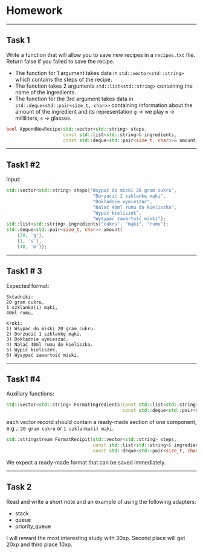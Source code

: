 <!-- .slide: data-background="#111111" -->

# Homework

___

## Task 1

Write a function that will allow you to save new recipes in a `recipes.txt` file. Return false if you failed to save the recipe.
<!-- .element: class="fragment fade-in" -->

* <!-- .element: class="fragment fade-in" --> The function for 1 argument takes data in <code>std::vector&lt;std::string&gt;</code> which contains the steps of the recipe.
* <!-- .element: class="fragment fade-in" --> The function takes 2 arguments <code>std::list&lt;std::string&gt;</code> containing the name of the ingredients.
* <!-- .element: class="fragment fade-in" --> The function for the 3rd argument takes data in <code>std::deque&lt;std::pair&lt;size_t, char&gt;&gt;</code> containing information about the amount of the ingredient and its representation <code>g</code> -> we play <code>m</code> -> milliliters, <code>s</code> -> glasses.

```C++
bool AppendNewRecipe(std::vector<std::string> steps,
                     const std::list<std::string>& ingredients,
                     const std::deque<std::pair<size_t, char>>& amount);
```
<!-- .element: class="fragment fade-in" -->

___

## Task1 #2

Input:
<!-- .element: class="fragment fade-in" -->

```C++
std::vector<std::string> steps{"Wsypać do miski 20 gram cukru",
                                "Dorzucić 1 szklankę mąki",
                                "Dokładnie wymieszać",
                                "Nalać 40ml rumu do kieliszka",
                                "Wypić kieliszek",
                                "Wysypać zawartość miski"};
std::list<std::string> ingredients{"cukru", "mąki", "rumu"};
std::deque<std::pair<size_t, char>> amount{
    {20, 'g'},
    {1, 's'},
    {40, 'm'}};
```
<!-- .element: class="fragment fade-in" -->

___

## Task1 # 3

Expected format:
<!-- .element: class="fragment fade-in" -->

```note
Składniki:
20 gram cukru,
1 szklanka(i) mąki,
40ml rumu,

Kroki:
1) Wsypać do miski 20 gram cukru.
2) Dorzucić 1 szklankę mąki.
3) Dokładnie wymieszać.
4) Nalać 40ml rumu do kieliszka.
5) Wypić kieliszek.
6) Wysypać zawartość miski.
```
<!-- .element: class="fragment fade-in" -->
___
<!-- .slide: style="font-size: 0.9em" -->

## Task1 #4

Auxiliary functions:
<!-- .element: class="fragment fade-in" -->

```C++
std::vector<std::string> FormatIngredients(const std::list<std::string>& ingredients,
                                           const std::deque<std::pair<size_t, char>>& amount);
```
<!-- .element: class="fragment fade-in" -->

each vector record should contain a ready-made section of one component, e.g .: `20 gram cukru` or `1 szklanka(i) mąki`.
<!-- .element: class="fragment fade-in" -->

```C++
std::stringstream FormatRecipit(std::vector<std::string> steps,
                                const std::list<std::string>& ingredients,
                                const std::deque<std::pair<size_t, char>>& amount);
```
<!-- .element: class="fragment fade-in" -->

We expect a ready-made format that can be saved immediately.
<!-- .element: class="fragment fade-in" -->

___

## Task 2

Read and write a short note and an example of using the following adapters:
<!-- .element: class="fragment fade-in" -->

* <!-- .element: class="fragment fade-in" --> stack
* <!-- .element: class="fragment fade-in" --> queue
* <!-- .element: class="fragment fade-in" --> priority_queue

I will reward the most interesting study with 30xp. Second place will get 20xp and third place 10xp.
<!-- .element: class="fragment fade-in" -->
